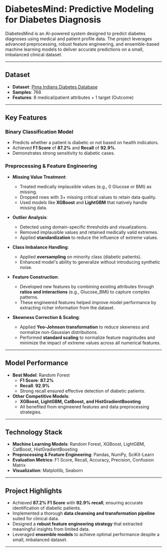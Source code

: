# DiabetesMind: Predictive Modeling for Diabetes Diagnosis

DiabetesMind is an AI-powered system designed to predict diabetes diagnoses using medical and patient profile data. The project leverages advanced preprocessing, robust feature engineering, and ensemble-based machine learning models to deliver accurate predictions on a small, imbalanced clinical dataset.

---

## Dataset

- **Dataset**: [Pima Indians Diabetes Database](https://www.kaggle.com/datasets/jhskaggle/diabetescsv)
- **Samples**: 768
- **Features**: 8 medical/patient attributes + 1 target (Outcome)

---

## Key Features

### Binary Classification Model
- Predicts whether a patient is diabetic or not based on health indicators.
- Achieved **F1 Score** of **87.2%** and **Recall** of **92.9%**.
- Demonstrates strong sensitivity to diabetic cases.

### Preprocessing & Feature Engineering
- **Missing Value Treatment**:
  - Treated medically implausible values (e.g., 0 Glucose or BMI) as missing.
  - Dropped rows with 3+ missing critical values to retain data quality.
  - Used models like **XGBoost** and **LightGBM** that natively handle missing data.

- **Outlier Analysis**:
  - Detected using domain-specific thresholds and visualizations.
  - Removed implausible values and retained medically valid extremes.
  - Applied **standardization** to reduce the influence of extreme values.

- **Class Imbalance Handling**:
  - Applied **oversampling** on minority class (diabetic patients).
  - Enhanced model's ability to generalize without introducing synthetic noise.

- **Feature Construction**:
  - Developed new features by combining existing attributes through **ratios and interactions** (e.g., Glucose_BMI) to capture complex patterns.
  - These engineered features helped improve model performance by extracting richer information from the dataset.

- **Skewness Correction & Scaling**:
  - Applied **Yeo-Johnson transformation** to reduce skewness and normalize non-Gaussian distributions.
  - Performed **standard scaling** to normalize feature magnitudes and minimize the impact of extreme values across all numerical features.

---

## Model Performance

- **Best Model**: Random Forest
  - **F1 Score**: **87.2%**
  - **Recall**: **92.9%**
  - Strong recall ensured effective detection of diabetic patients.
- **Other Competitive Models**:
  - **XGBoost, LightGBM, CatBoost, and HistGradientBoosting**
  - All benefited from engineered features and data preprocessing strategies.

---

## Technology Stack

- **Machine Learning Models**: Random Forest, XGBoost, LightGBM, CatBoost, HistGradientBoosting
- **Preprocessing & Feature Engineering**: Pandas, NumPy, SciKit-Learn
- **Evaluation Metrics**: F1 Score, Recall, Accuracy, Precision, Confusion Matrix
- **Visualization**: Matplotlib, Seaborn

---

## Project Highlights

- Achieved **87.2% F1 Score** with **92.9% recall**, ensuring accurate identification of diabetic patients.
- Implemented a thorough **data cleansing and transformation pipeline** suited for clinical data.
- Designed a **robust feature engineering strategy** that extracted meaningful insights from limited data.
- Leveraged **ensemble models** to achieve optimal performance despite a small, imbalanced dataset.

---
